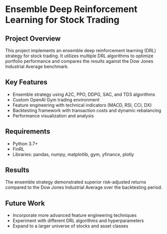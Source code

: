 # Ensemble Deep Reinforcement Learning for Stock Trading

## Project Overview
This project implements an ensemble deep reinforcement learning (DRL) strategy for stock trading. It utilizes multiple DRL algorithms to optimize portfolio performance and compares the results against the Dow Jones Industrial Average benchmark.

## Key Features
- Ensemble strategy using A2C, PPO, DDPG, SAC, and TD3 algorithms
- Custom OpenAI Gym trading environment
- Feature engineering with technical indicators (MACD, RSI, CCI, DX)
- Backtesting framework with transaction costs and dynamic rebalancing
- Performance visualization and analysis

## Requirements
- Python 3.7+
- FinRL
- Libraries: pandas, numpy, matplotlib, gym, yfinance, plotly

## Results
The ensemble strategy demonstrated superior risk-adjusted returns compared to the Dow Jones Industrial Average over the backtesting period.

## Future Work
- Incorporate more advanced feature engineering techniques
- Experiment with different DRL algorithms and hyperparameters
- Expand to a larger universe of stocks and asset classes
